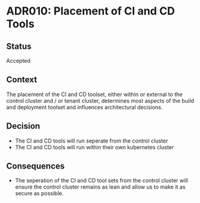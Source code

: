 # ADR010: Placement of CI and CD Tools

## Status

Accepted

## Context

The placement of the CI and CD toolset, either within or external to the control cluster and / or tenant cluster, determines most aspects of the build and deployment toolset and influences architectural decisions.


## Decision

- The CI and CD tools will run seperate from the control cluster
- The CI and CD tools will run within their own kubernetes cluster


## Consequences

- The seperation of the CI and CD tool sets from the control cluster will ensure the control cluster remains as lean and allow us to make it as secure as possible.
